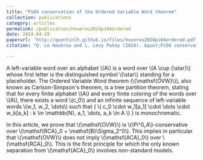 ```yaml
---
title: "Pi04 conservation of the Ordered Variable Word theorem"
collection: publications
category: articles
permalink: /publication/houerou2024pi04ordered
date: 2024-04-29
paperurl: 'http://quentinlh.github.io/files/houerou2024pi04ordered.pdf'
citation: "Q. Le Houérou and L. Levy Patey (2024). &quot;Pi04 conservation of the Ordered Variable Word theorem. The Journal of Symbolic Logic. Published online 2025:1-16. doi:10.1017/jsl.2024.64&quot;."

---
```


A left-variable word over an alphabet \\(A\\) is a word over \\(A \cup \{\star\}\\) whose first letter is the distinguished symbol \\(\star\\) standing for a placeholder.
The Ordered Variable Word theorem (\\(\mathsf{OVW}\\)), also known as Carlson-Simpson's theorem, is a tree partition theorem, stating that for every finite alphabet \\(A\\) and every finite coloring of the words over \\(A\\), there exists a word \\(c_0\\) and an infinite sequence of left-variable words \\(w_1, w_2, \dots\\)
such that \{ \\( c_0 \cdot w_1[a_1] \cdot \dots \cdot w_k[a_k] : k \in \mathbb{N}, a_1, \dots, a_k \in A \\) \} is monochromatic.

In this article, we prove that \\(\mathsf{OVW}\\) is \\(\Pi^0_4\\)-conservative over \\(\mathsf{RCA}_0 + \mathsf{B}\Sigma_2^0\\). This implies in particular that \\(\mathsf{OVW}\\) does not imply \\(\mathsf{ACA}_0\\) over \\(\mathsf{RCA}_0\\). This is the first principle for which the only known separation from \\(\mathsf{ACA}_0\\) involves non-standard models.